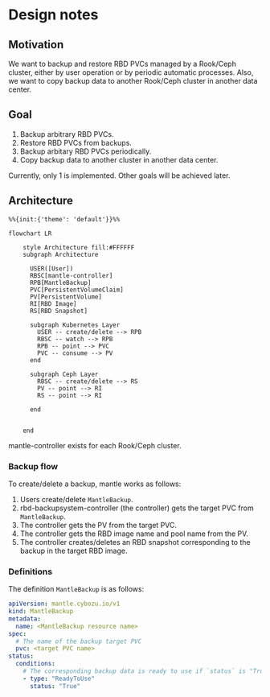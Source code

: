 # Design notes

## Motivation

We want to backup and restore RBD PVCs managed by a Rook/Ceph cluster, either by user operation or by periodic automatic processes. Also, we want to copy backup data to another Rook/Ceph cluster in another data center.

## Goal

1. Backup arbitrary RBD PVCs.
2. Restore RBD PVCs from backups.
3. Backup arbitary RBD PVCs periodically.
4. Copy backup data to another cluster in another data center.

Currently, only 1 is implemented. Other goals will be achieved later.

## Architecture

```mermaid
%%{init:{'theme': 'default'}}%%

flowchart LR

    style Architecture fill:#FFFFFF
    subgraph Architecture

      USER([User])
      RBSC[mantle-controller]
      RPB[MantleBackup]
      PVC[PersistentVolumeClaim]
      PV[PersistentVolume]
      RI[RBD Image]
      RS[RBD Snapshot]

      subgraph Kubernetes Layer
        USER -- create/delete --> RPB
        RBSC -- watch --> RPB
        RPB -- point --> PVC
        PVC -- consume --> PV
      end

      subgraph Ceph Layer
        RBSC -- create/delete --> RS
        PV -- point --> RI
        RS -- point --> RI
        
      end


    end
```

mantle-controller exists for each Rook/Ceph cluster.

### Backup flow

To create/delete a backup, mantle works as follows:

1. Users create/delete `MantleBackup`.
2. rbd-backupsystem-controller (the controller) gets the target PVC from `MantleBackup`.
3. The controller gets the PV from the target PVC.
4. The controller gets the RBD image name and pool name from the PV.
5. The controller creates/deletes an RBD snapshot corresponding to the backup in the target RBD image.

### Definitions

The definition `MantleBackup` is as follows:

```yaml
apiVersion: mantle.cybozu.io/v1
kind: MantleBackup
metadata:
  name: <MantleBackup resource name>
spec:
  # The name of the backup target PVC
  pvc: <target PVC name>
status:
  conditions:
    # The corresponding backup data is ready to use if `status` is "True"
    - type: "ReadyToUse"
      status: "True"
```

